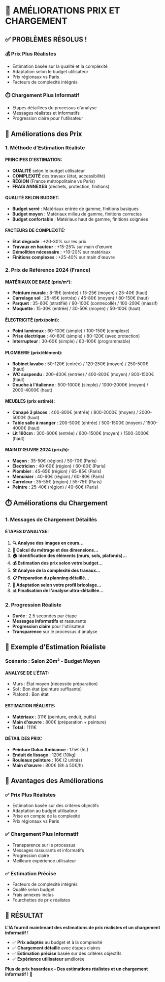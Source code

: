 # 🎯 AMÉLIORATIONS PRIX ET CHARGEMENT

## ✅ **PROBLÈMES RÉSOLUS !**

### **💰 Prix Plus Réalistes**
- Estimation basée sur la qualité et la complexité
- Adaptation selon le budget utilisateur
- Prix régionaux vs Paris
- Facteurs de complexité intégrés

### **⏱️ Chargement Plus Informatif**
- Étapes détaillées du processus d'analyse
- Messages réalistes et informatifs
- Progression claire pour l'utilisateur

## 🎯 **Améliorations des Prix**

### **1. Méthode d'Estimation Réaliste**

#### **PRINCIPES D'ESTIMATION:**
- **QUALITÉ** selon le budget utilisateur
- **COMPLEXITÉ** des travaux (état, accessibilité)
- **RÉGION** (France métropolitaine vs Paris)
- **FRAIS ANNEXES** (déchets, protection, finitions)

#### **QUALITÉ SELON BUDGET:**
- **Budget serré** : Matériaux entrée de gamme, finitions basiques
- **Budget moyen** : Matériaux milieu de gamme, finitions correctes
- **Budget confortable** : Matériaux haut de gamme, finitions soignées

#### **FACTEURS DE COMPLEXITÉ:**
- **État dégradé** : +20-30% sur les prix
- **Travaux en hauteur** : +15-25% sur main d'œuvre
- **Démolition nécessaire** : +10-20% sur matériaux
- **Finitions complexes** : +25-40% sur main d'œuvre

### **2. Prix de Référence 2024 (France)**

#### **MATÉRIAUX DE BASE (prix/m²):**
- **Peinture murale** : 8-15€ (entrée) / 15-25€ (moyen) / 25-40€ (haut)
- **Carrelage sol** : 25-45€ (entrée) / 45-80€ (moyen) / 80-150€ (haut)
- **Parquet** : 35-60€ (stratifié) / 60-100€ (contrecollé) / 100-200€ (massif)
- **Moquette** : 15-30€ (entrée) / 30-50€ (moyen) / 50-100€ (haut)

#### **ÉLECTRICITÉ (prix/point):**
- **Point lumineux** : 60-100€ (simple) / 100-150€ (complexe)
- **Prise électrique** : 40-80€ (simple) / 80-120€ (avec protection)
- **Interrupteur** : 30-60€ (simple) / 60-100€ (programmable)

#### **PLOMBERIE (prix/élément):**
- **Robinet lavabo** : 50-120€ (entrée) / 120-250€ (moyen) / 250-500€ (haut)
- **WC suspendu** : 200-400€ (entrée) / 400-800€ (moyen) / 800-1500€ (haut)
- **Douche à l'italienne** : 500-1000€ (simple) / 1000-2000€ (moyen) / 2000-4000€ (haut)

#### **MEUBLES (prix estimé):**
- **Canapé 3 places** : 400-800€ (entrée) / 800-2000€ (moyen) / 2000-5000€ (haut)
- **Table salle à manger** : 200-500€ (entrée) / 500-1500€ (moyen) / 1500-4000€ (haut)
- **Lit 160cm** : 300-600€ (entrée) / 600-1500€ (moyen) / 1500-3000€ (haut)

#### **MAIN D'ŒUVRE 2024 (prix/h):**
- **Maçon** : 35-50€ (région) / 50-70€ (Paris)
- **Électricien** : 40-60€ (région) / 60-80€ (Paris)
- **Plombier** : 45-65€ (région) / 65-85€ (Paris)
- **Menuisier** : 40-60€ (région) / 60-80€ (Paris)
- **Carreleur** : 35-55€ (région) / 55-75€ (Paris)
- **Peintre** : 25-40€ (région) / 40-60€ (Paris)

## ⏱️ **Améliorations du Chargement**

### **1. Messages de Chargement Détaillés**

#### **ÉTAPES D'ANALYSE:**
1. **🔍 Analyse des images en cours...**
2. **📏 Calcul du métrage et des dimensions...**
3. **🏠 Identification des éléments (murs, sols, plafonds)...**
4. **💰 Estimation des prix selon votre budget...**
5. **🛠️ Analyse de la complexité des travaux...**
6. **📋 Préparation du planning détaillé...**
7. **🎯 Adaptation selon votre profil bricolage...**
8. **📊 Finalisation de l'analyse ultra-détaillée...**

### **2. Progression Réaliste**
- **Durée** : 2.5 secondes par étape
- **Messages informatifs** et rassurants
- **Progression claire** pour l'utilisateur
- **Transparence** sur le processus d'analyse

## 🎯 **Exemple d'Estimation Réaliste**

### **Scénario : Salon 20m² - Budget Moyen**

#### **ANALYSE DE L'ÉTAT:**
- Murs : État moyen (nécessite préparation)
- Sol : Bon état (peinture suffisante)
- Plafond : Bon état

#### **ESTIMATION RÉALISTE:**
- **Matériaux** : 311€ (peinture, enduit, outils)
- **Main d'œuvre** : 800€ (préparation + peinture)
- **Total** : 1111€

#### **DÉTAIL DES PRIX:**
- **Peinture Dulux Ambiance** : 175€ (5L)
- **Enduit de lissage** : 120€ (10kg)
- **Rouleaux peinture** : 16€ (2 unités)
- **Main d'œuvre** : 800€ (8h à 50€/h)

## 🚀 **Avantages des Améliorations**

### **✅ Prix Plus Réalistes**
- Estimation basée sur des critères objectifs
- Adaptation au budget utilisateur
- Prise en compte de la complexité
- Prix régionaux vs Paris

### **✅ Chargement Plus Informatif**
- Transparence sur le processus
- Messages rassurants et informatifs
- Progression claire
- Meilleure expérience utilisateur

### **✅ Estimation Précise**
- Facteurs de complexité intégrés
- Qualité selon budget
- Frais annexes inclus
- Fourchettes de prix réalistes

## 🎉 **RÉSULTAT**

**L'IA fournit maintenant des estimations de prix réalistes et un chargement informatif !**

- ✅ **Prix adaptés** au budget et à la complexité
- ✅ **Chargement détaillé** avec étapes claires
- ✅ **Estimation précise** basée sur des critères objectifs
- ✅ **Expérience utilisateur** améliorée

**Plus de prix hasardeux - Des estimations réalistes et un chargement informatif !** 🚀




